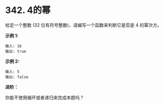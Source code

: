 # 342. 4的幂

给定一个整数 (32 位有符号整数)，请编写一个函数来判断它是否是 4 的幂次方。

**示例 1:**

```()
输入: 16
输出: true
```

**示例 2:**

```()
输入: 5
输出: false
```

**进阶：**

你能不使用循环或者递归来完成本题吗？
